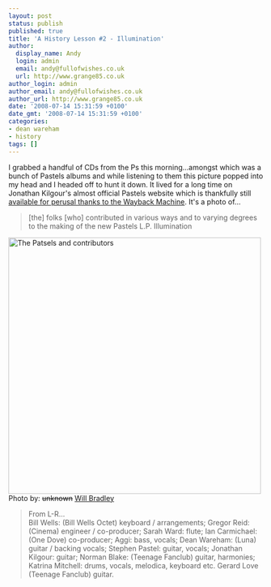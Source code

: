 ```yaml
---
layout: post
status: publish
published: true
title: 'A History Lesson #2 - Illumination'
author:
  display_name: Andy
  login: admin
  email: andy@fullofwishes.co.uk
  url: http://www.grange85.co.uk
author_login: admin
author_email: andy@fullofwishes.co.uk
author_url: http://www.grange85.co.uk
date: '2008-07-14 15:31:59 +0100'
date_gmt: '2008-07-14 15:31:59 +0100'
categories:
- dean wareham
- history
tags: []
---
```

<p>I grabbed a handful of CDs from the Ps this morning...amongst which was a bunch of Pastels albums and while listening to them this picture popped into my head and I headed off to hunt it down. It lived for a long time on Jonathan Kilgour's almost official Pastels website which is thankfully still <a href="http://web.archive.org/web/20021211112806/http://www.cogsci.ed.ac.uk/~jonathan/pastels.html">available for perusal thanks to the Wayback Machine</a>. It's a photo of...</p>
<blockquote><p>[the] folks [who] contributed in various ways and to varying degrees to the making of the new Pastels L.P. Illumination</p></blockquote>
<div class="imagebox-center"><img class="aligncenter" src="http://media.fullofwishes.co.uk/05-dean_wareham/pictures/pastelsgroop.jpg" alt="The Patsels and contributors" title="Illuminati" width="499" height="506" class="alignnone size-full wp-image-717" /><br/>Photo by: <del datetime="2012-07-31T12:43:53+00:00">unknown</del> <ins datetime="2012-07-31T12:43:53+00:00">Will Bradley</ins></div>
<blockquote><p>From L-R...<br />
Bill Wells: (Bill Wells Octet) keyboard / arrangements; Gregor Reid: (Cinema) engineer / co-producer; Sarah Ward: flute; Ian Carmichael: (One Dove) co-producer; Aggi: bass, vocals; Dean Wareham: (Luna) guitar / backing vocals; Stephen Pastel: guitar, vocals; Jonathan Kilgour: guitar; Norman Blake: (Teenage Fanclub) guitar, harmonies; Katrina Mitchell: drums, vocals, melodica, keyboard etc. Gerard Love (Teenage Fanclub) guitar. </p></blockquote>
